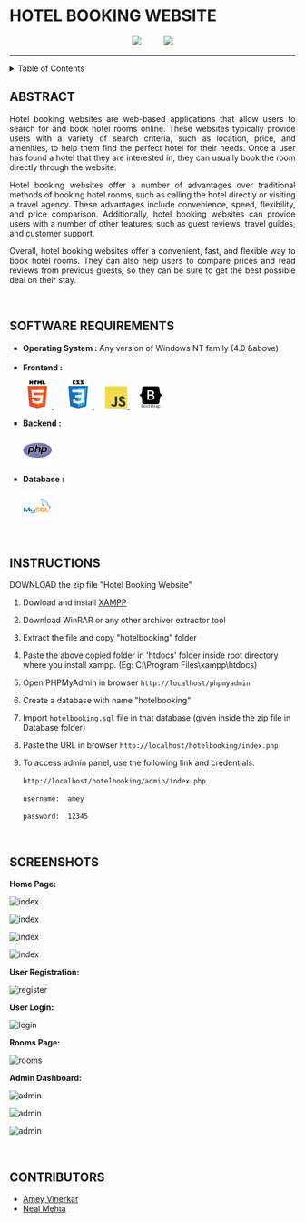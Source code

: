 # HOTEL BOOKING WEBSITE

<div align="center">
  
  ![](https://img.shields.io/github/forks/iAmey001/Hotel-Booking-Website?style=for-the-badge) &emsp; &emsp;
  ![](https://img.shields.io/github/stars/iAmey001/Hotel-Booking-Website?style=for-the-badge)
</div>

<hr>

<details>
<summary>Table of Contents</summary>

- [Abstract](#abstract)
- [Software Requirements](#software-requirements)
- [Instructions](#instructions)
- [Screenshots](#screenshots)
- [Contributors](#contributors)

</details>

## ABSTRACT
<p align="justify">Hotel booking websites are web-based applications that allow users to search for and book hotel rooms online. These websites typically provide users with a variety of search criteria, such as location, price, and amenities, to help them find the perfect hotel for their needs. Once a user has found a hotel that they are interested in, they can usually book the room directly through the website.</p>

<p align="justify">Hotel booking websites offer a number of advantages over traditional methods of booking hotel rooms, such as calling the hotel directly or visiting a travel agency. These advantages include convenience, speed, flexibility, and price comparison. Additionally, hotel booking websites can provide users with a number of other features, such as guest reviews, travel guides, and customer support.</p>

<p align="justify">Overall, hotel booking websites offer a convenient, fast, and flexible way to book hotel rooms. They can also help users to compare prices and read reviews from previous guests, so they can be sure to get the best possible deal on their stay.</p>

<br>

## SOFTWARE REQUIREMENTS
<ul type="square">
  <li> <b> Operating System : </b> Any version of Windows NT family (4.0 &above) </li>
   &emsp;
  <li> <b> Frontend : </b>
       <p align="left"> 
          <a href="https://www.w3.org/html/" target="_blank" > 
            <img src="https://raw.githubusercontent.com/devicons/devicon/master/icons/html5/html5-original-wordmark.svg" alt="html5" width="50" height="50"/> 
          </a>    
         &emsp;
          <a href="https://www.w3schools.com/css/" target="_blank">
            <img src="https://raw.githubusercontent.com/devicons/devicon/master/icons/css3/css3-original-wordmark.svg" alt="css3" width="50" height="50"/> 
          </a> 
         &emsp;
         <a href="https://developer.mozilla.org/en-US/docs/Web/JavaScript" target="_blank"> 
           <img src="https://raw.githubusercontent.com/devicons/devicon/master/icons/javascript/javascript-original.svg" alt="javascript" width="40" height="40"/>
         </a>
         &emsp;
          <a href="https://getbootstrap.com" target="_blank"> 
            <img src="https://raw.githubusercontent.com/devicons/devicon/master/icons/bootstrap/bootstrap-plain-wordmark.svg" alt="bootstrap" width="40" height="40"/> 
          </a>
        </p> 
  </li>
 <li> <b> Backend : </b>
     <p align = "left">
        <a href="https://www.php.net" target="_blank"> 
          <img src="https://raw.githubusercontent.com/devicons/devicon/master/icons/php/php-original.svg" alt="php" width="50" height="50"/> 
       </a>
     </p>
   </li>

  <li> <b> Database : </b>
     <p align="left"> 
       <a href="https://www.mysql.com/" target="_blank">
         <img src="https://raw.githubusercontent.com/devicons/devicon/master/icons/mysql/mysql-original-wordmark.svg" alt="mysql" width="50" height="50"/> 
       </a> 
</p>
   </li>
  </ul>
  
  <br>
  
## INSTRUCTIONS

DOWNLOAD the zip file "Hotel Booking Website"

1. Dowload and install <a href="https://www.apachefriends.org/download.html">XAMPP</a>

2. Download WinRAR or any other archiver extractor tool

3. Extract the file and copy "hotelbooking" folder

4. Paste the above copied folder in 'htdocs' folder inside root directory where you install xampp. (Eg: C:\Program Files\xampp\htdocs)

5. Open PHPMyAdmin in browser `http://localhost/phpmyadmin`

6. Create a database with name "hotelbooking"

7. Import `hotelbooking.sql` file in that database (given inside the zip file in Database folder)

8. Paste the URL in browser `http://localhost/hotelbooking/index.php`

9. To access admin panel, use the following link and credentials:
    
   `http://localhost/hotelbooking/admin/index.php`

   `username:  amey`
   
   `password:  12345`
   
<br>

## SCREENSHOTS

<b> Home Page: </b>

![index](https://raw.githubusercontent.com/iAmey001/Hotel-Booking-Website/main/Screenshots/Screenshot%202023-06-29%20181018.png)

![index](https://raw.githubusercontent.com/iAmey001/Hotel-Booking-Website/main/Screenshots/Screenshot%202023-06-29%20181020.png)

![index](https://raw.githubusercontent.com/iAmey001/Hotel-Booking-Website/main/Screenshots/Screenshot%202023-06-29%20181205.png)

![index](https://raw.githubusercontent.com/iAmey001/Hotel-Booking-Website/main/Screenshots/Screenshot%202023-06-29%20181207.png)

<b> User Registration: </b>

![register](https://raw.githubusercontent.com/iAmey001/Hotel-Booking-Website/main/Screenshots/Screenshot%202023-06-29%20181326.png)

<b> User Login: </b>

![login](https://raw.githubusercontent.com/iAmey001/Hotel-Booking-Website/main/Screenshots/Screenshot%202023-06-29%20181337.png)

<b> Rooms Page: </b>

![rooms](https://raw.githubusercontent.com/iAmey001/Hotel-Booking-Website/main/Screenshots/Screenshot%202023-06-29%20181426.png)

<b> Admin Dashboard: </b>

![admin](https://raw.githubusercontent.com/iAmey001/Hotel-Booking-Website/main/Screenshots/Screenshot%202023-06-29%20181544.png)

![admin](https://raw.githubusercontent.com/iAmey001/Hotel-Booking-Website/main/Screenshots/Screenshot%202023-06-29%20181645.png)

![admin](https://raw.githubusercontent.com/iAmey001/Hotel-Booking-Website/main/Screenshots/Screenshot%202023-06-29%20181705.png)

<br>

## CONTRIBUTORS

<ul>
  <li> <a href="https://github.com/iAmey001"> Amey Vinerkar </a> </li>
  <li> <a href="https://github.com/NealMehtaa"> Neal Mehta </a> </li>
</ul>
